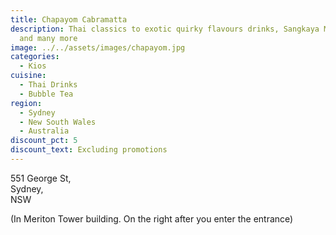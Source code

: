 ```yaml
---
title: Chapayom Cabramatta
description: Thai classics to exotic quirky flavours drinks, Sangkaya Milky Bun
  and many more
image: ../../assets/images/chapayom.jpg
categories:
  - Kios
cuisine:
  - Thai Drinks
  - Bubble Tea
region:
  - Sydney
  - New South Wales
  - Australia
discount_pct: 5
discount_text: Excluding promotions
---
```

551 George St,\
Sydney, \
NSW

(In Meriton Tower building. On the right after you enter the entrance)
